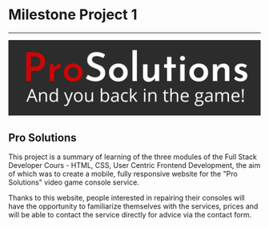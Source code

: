 <p id="top"></p>

# Milestone Project 1
***
![Pro Solutions logo](assets/readmeimages/logo-readme.png)
## Pro Solutions
This project is a summary of learning of the three modules of the Full Stack Developer Cours - HTML, CSS, User Centric Frontend Development, the aim of which was to create a mobile, fully responsive website for the "Pro Solutions" video game console service.

Thanks to this website, people interested in repairing their consoles will have the opportunity to familiarize themselves with the services, prices and will be able to contact the service directly for advice via the contact form.

